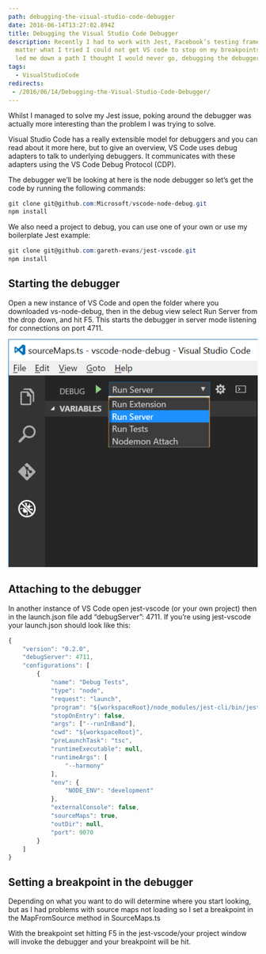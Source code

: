 ```yaml
---
path: debugging-the-visual-studio-code-debugger
date: 2016-06-14T13:27:02.894Z
title: Debugging the Visual Studio Code Debugger
description: Recently I had to work with Jest, Facebook’s testing framework. No
  matter what I tried I could not get VS code to stop on my breakpoints. This
  led me down a path I thought I would never go, debugging the debugger.
tags:
  - VisualStudioCode
redirects:
 - /2016/06/14/Debugging-the-Visual-Studio-Code-Debugger/
---
```

Whilst I managed to solve my Jest issue, poking around the debugger was actually more interesting than the problem I was trying to solve.

Visual Studio Code has a really extensible model for debuggers and you can read about it more here, but to give an overview, VS Code uses debug adapters to talk to underlying debuggers. It communicates with these adapters using the VS Code Debug Protocol (CDP).

The debugger we’ll be looking at here is the node debugger so let’s get the code by running the following commands:
```powershell
git clone git@github.com:Microsoft/vscode-node-debug.git
npm install
```

We also need a project to debug, you can use one of your own or use my boilerplate Jest example:

```powershell
git clone git@github.com:gareth-evans/jest-vscode.git
npm install
```

## Starting the debugger

Open a new instance of VS Code and open the folder where you downloaded vs-node-debug, then in the debug view select Run Server from the drop down, and hit F5. This starts the debugger in server mode listening for connections on port 4711.

![Select Run Server in the Visual Studio debug profile dropdown](../assets/run-server.png)

## Attaching to the debugger

In another instance of VS Code open jest-vscode (or your own project) then in the launch.json file add “debugServer”: 4711. If you’re using jest-vscode your launch.json should look like this:

```javascript
{
    "version": "0.2.0",
    "debugServer": 4711,
    "configurations": [
        {
            "name": "Debug Tests",
            "type": "node",
            "request": "launch",
            "program": "${workspaceRoot}/node_modules/jest-cli/bin/jest.js",
            "stopOnEntry": false,
            "args": ["--runInBand"],
            "cwd": "${workspaceRoot}",
            "preLaunchTask": "tsc",
            "runtimeExecutable": null,
            "runtimeArgs": [
                "--harmony"
            ],
            "env": {
                "NODE_ENV": "development"
            },
            "externalConsole": false,
            "sourceMaps": true,
            "outDir": null,
            "port": 9070
        }
    ]
}
```

## Setting a breakpoint in the debugger

Depending on what you want to do will determine where you start looking, but as I had problems with source maps not loading so I set a breakpoint in the MapFromSource method in SourceMaps.ts

With the breakpoint set hitting F5 in the jest-vscode/your project window will invoke the debugger and your breakpoint will be hit.